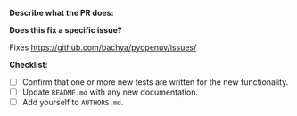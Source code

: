 **Describe what the PR does:**

**Does this fix a specific issue?**

Fixes https://github.com/bachya/pyopenuv/issues/<ISSUE ID>
  
**Checklist:**

- [ ] Confirm that one or more new tests are written for the new functionality.
- [ ] Update `README.md` with any new documentation.
- [ ] Add yourself to `AUTHORS.md`.
